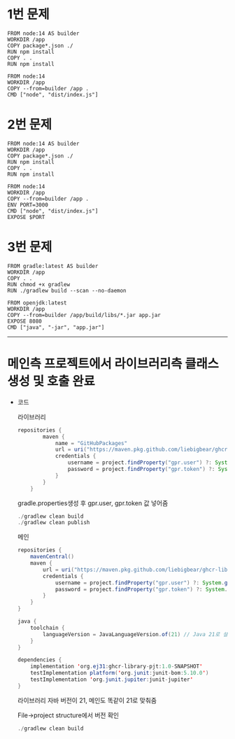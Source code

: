 # 1번 문제

```docker
FROM node:14 AS builder
WORKDIR /app
COPY package*.json ./
RUN npm install
COPY . .
RUN npm install

FROM node:14
WORKDIR /app
COPY --from=builder /app .
CMD ["node", "dist/index.js"]
```

# 2번 문제

```docker
FROM node:14 AS builder
WORKDIR /app
COPY package*.json ./
RUN npm install
COPY . .
RUN npm install

FROM node:14
WORKDIR /app
COPY --from=builder /app .
ENV PORT=3000
CMD ["node", "dist/index.js"]
EXPOSE $PORT
```

# 3번 문제

```docker
FROM gradle:latest AS builder
WORKDIR /app
COPY . .
RUN chmod +x gradlew
RUN ./gradlew build --scan --no-daemon

FROM openjdk:latest
WORKDIR /app
COPY --from=builder /app/build/libs/*.jar app.jar
EXPOSE 8080
CMD ["java", "-jar", "app.jar"]
```

---


# 메인측 프로젝트에서 라이브러리측 클래스 생성 및 호출 완료


- 코드
    
    라이브러리
    
    ```java
    repositories {
            maven {
                name = "GitHubPackages"
                url = uri("https://maven.pkg.github.com/liebigbear/ghcr-library-pjt")
                credentials {
                    username = project.findProperty("gpr.user") ?: System.getenv("USERNAME")
                    password = project.findProperty("gpr.token") ?: System.getenv("TOKEN")
                }
            }
        }
    ```
    
    gradle.properties생성 후 gpr.user, gpr.token 값 넣어줌
    
    ```java
    ./gradlew clean build
    ./gradlew clean publish
    ```
    
    메인
    
    ```java
    repositories {
        mavenCentral()
        maven {
            url = uri("https://maven.pkg.github.com/liebigbear/ghcr-library-pjt")
            credentials {
                username = project.findProperty("gpr.user") ?: System.getenv("GITHUB_USERNAME")
                password = project.findProperty("gpr.token") ?: System.getenv("GITHUB_TOKEN")
            }
        }
    }
    
    java {
        toolchain {
            languageVersion = JavaLanguageVersion.of(21) // Java 21로 설정
        }
    }
    
    dependencies {
        implementation 'org.ej31:ghcr-library-pjt:1.0-SNAPSHOT'
        testImplementation platform('org.junit:junit-bom:5.10.0')
        testImplementation 'org.junit.jupiter:junit-jupiter'
    }
    ```
    
    라이브러리 자바 버전이 21, 메인도 똑같이 21로 맞춰줌
    
    File→project structure에서 버전 확인
    
    ```java
    ./gradlew clean build
    ```
